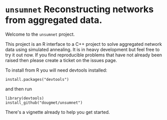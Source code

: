 # `unsumnet` Reconstructing networks from aggregated data.

Welcome to the `unsumnet` project.

This project is an R interface to a C++ project to solve aggregated network data using simulated annealing. It is in heavy development but feel free to try it out now. If you find reproducible problems that have not already been raised then please create a ticket on the issues page.

To install from R you will need devtools installed:
```
install.packages("devtools")
```

and then run

```
library(devtools)
install_github("dougmet/unsumnet")
```

There's a vignette already to help you get started.


